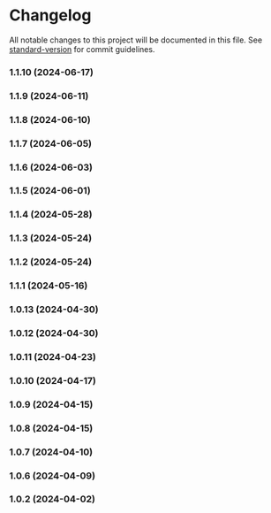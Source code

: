 # Changelog

All notable changes to this project will be documented in this file. See [standard-version](https://github.com/conventional-changelog/standard-version) for commit guidelines.

### 1.1.10 (2024-06-17)

### 1.1.9 (2024-06-11)

### 1.1.8 (2024-06-10)

### 1.1.7 (2024-06-05)

### 1.1.6 (2024-06-03)

### 1.1.5 (2024-06-01)

### 1.1.4 (2024-05-28)

### 1.1.3 (2024-05-24)

### 1.1.2 (2024-05-24)

### 1.1.1 (2024-05-16)

### 1.0.13 (2024-04-30)

### 1.0.12 (2024-04-30)

### 1.0.11 (2024-04-23)

### 1.0.10 (2024-04-17)

### 1.0.9 (2024-04-15)

### 1.0.8 (2024-04-15)

### 1.0.7 (2024-04-10)

### 1.0.6 (2024-04-09)

### 1.0.2 (2024-04-02)
